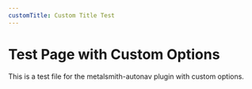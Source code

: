 ```yaml
---
customTitle: Custom Title Test
---
```


# Test Page with Custom Options

This is a test file for the metalsmith-autonav plugin with custom options.